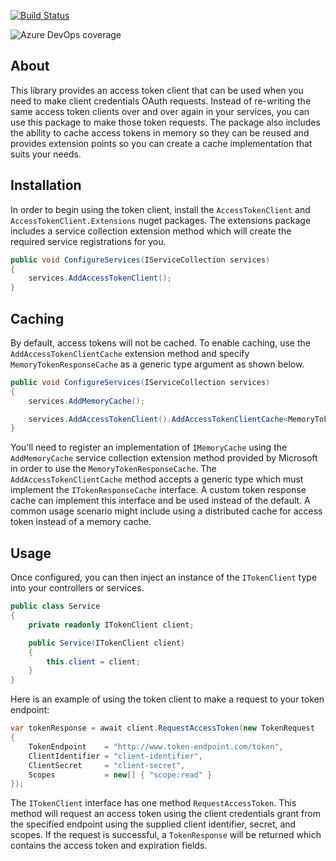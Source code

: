 [![Build Status](https://dev.azure.com/bill-applegate/AccessTokenClient/_apis/build/status/wapplegate.AccessTokenClient?branchName=development)](https://dev.azure.com/bill-applegate/AccessTokenClient/_build/latest?definitionId=4&branchName=development)

![Azure DevOps coverage](https://img.shields.io/azure-devops/coverage/bill-applegate/AccessTokenClient/4)

## About

This library provides an access token client that can be used when you need to make client credentials OAuth requests. Instead of re-writing the same access token clients over and over again in your services, you can use this package to make those token requests. The package also includes the ability to cache access tokens in memory so they can be reused and provides extension points so you can create a cache implementation that suits your needs.

## Installation

In order to begin using the token client, install the `AccessTokenClient` and `AccessTokenClient.Extensions` nuget packages. The extensions package includes a service collection extension method which will create the required service registrations for you.

```csharp
public void ConfigureServices(IServiceCollection services)
{
    services.AddAccessTokenClient();
}
```

## Caching

By default, access tokens will not be cached. To enable caching, use the `AddAccessTokenClientCache` extension method and specify `MemoryTokenResponseCache` as a generic type argument as shown below.

```csharp
public void ConfigureServices(IServiceCollection services)
{
    services.AddMemoryCache();

    services.AddAccessTokenClient().AddAccessTokenClientCache<MemoryTokenResponseCache>();
}
```

You'll need to register an implementation of `IMemoryCache` using the `AddMemoryCache` service collection extension method provided by Microsoft in order to use the `MemoryTokenResponseCache`. The `AddAccessTokenClientCache` method accepts a generic type which must implement the `ITokenResponseCache` interface. A custom token response cache can implement this interface and be used instead of the default. A common usage scenario might include using a distributed cache for access token instead of a memory cache.

## Usage

Once configured, you can then inject an instance of the `ITokenClient` type into your controllers or services.

```csharp
public class Service
{
    private readonly ITokenClient client;

    public Service(ITokenClient client)
    {
        this.client = client;
    }
}
```

Here is an example of using the token client to make a request to your token endpoint:

```csharp
var tokenResponse = await client.RequestAccessToken(new TokenRequest
{
    TokenEndpoint    = "http://www.token-endpoint.com/token",
    ClientIdentifier = "client-identifier",
    ClientSecret     = "client-secret",
    Scopes           = new[] { "scope:read" }
});
```

The `ITokenClient` interface has one method `RequestAccessToken`. This method will request an access token using the client credentials grant from the specified endpoint using the supplied client identifier, secret, and scopes. If the request is successful, a `TokenResponse` will be returned which contains the access token and expiration fields.
